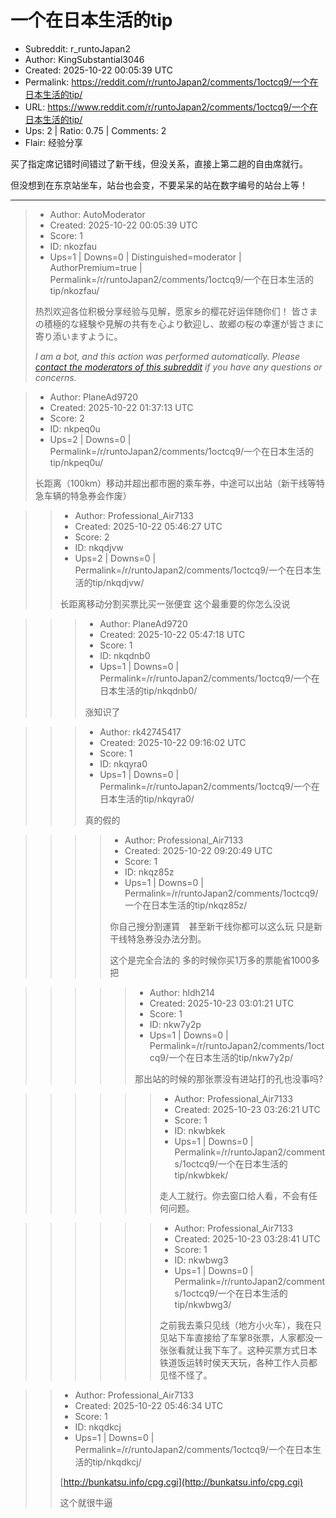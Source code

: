 # 一个在日本生活的tip

- Subreddit: r_runtoJapan2
- Author: KingSubstantial3046
- Created: 2025-10-22 00:05:39 UTC
- Permalink: https://reddit.com/r/runtoJapan2/comments/1octcq9/一个在日本生活的tip/
- URL: https://www.reddit.com/r/runtoJapan2/comments/1octcq9/一个在日本生活的tip/
- Ups: 2 | Ratio: 0.75 | Comments: 2
- Flair: 经验分享


买了指定席记错时间错过了新干线，但没关系，直接上第二趟的自由席就行。

但没想到在东京站坐车，站台也会变，不要呆呆的站在数字编号的站台上等！


---

> - Author: AutoModerator
> - Created: 2025-10-22 00:05:39 UTC
> - Score: 1
> - ID: nkozfau
> - Ups=1 | Downs=0 | Distinguished=moderator | AuthorPremium=true | Permalink=/r/runtoJapan2/comments/1octcq9/一个在日本生活的tip/nkozfau/
>
> 热烈欢迎各位积极分享经验与见解，愿家乡的樱花好运伴随你们！
> 皆さまの積極的な経験や見解の共有を心より歓迎し、故郷の桜の幸運が皆さまに寄り添いますように。
> 
> *I am a bot, and this action was performed automatically. Please [contact the moderators of this subreddit](/message/compose/?to=/r/runtoJapan2) if you have any questions or concerns.*

> - Author: PlaneAd9720
> - Created: 2025-10-22 01:37:13 UTC
> - Score: 2
> - ID: nkpeq0u
> - Ups=2 | Downs=0 | Permalink=/r/runtoJapan2/comments/1octcq9/一个在日本生活的tip/nkpeq0u/
>
> 长距离（100km）移动并超出都市圈的乘车券，中途可以出站（新干线等特急车辆的特急券会作废）

>> - Author: Professional_Air7133
>> - Created: 2025-10-22 05:46:27 UTC
>> - Score: 2
>> - ID: nkqdjvw
>> - Ups=2 | Downs=0 | Permalink=/r/runtoJapan2/comments/1octcq9/一个在日本生活的tip/nkqdjvw/
>>
>> 长距离移动分割买票比买一张便宜 这个最重要的你怎么没说

>>> - Author: PlaneAd9720
>>> - Created: 2025-10-22 05:47:18 UTC
>>> - Score: 1
>>> - ID: nkqdnb0
>>> - Ups=1 | Downs=0 | Permalink=/r/runtoJapan2/comments/1octcq9/一个在日本生活的tip/nkqdnb0/
>>>
>>> 涨知识了

>>> - Author: rk42745417
>>> - Created: 2025-10-22 09:16:02 UTC
>>> - Score: 1
>>> - ID: nkqyra0
>>> - Ups=1 | Downs=0 | Permalink=/r/runtoJapan2/comments/1octcq9/一个在日本生活的tip/nkqyra0/
>>>
>>> 真的假的

>>>> - Author: Professional_Air7133
>>>> - Created: 2025-10-22 09:20:49 UTC
>>>> - Score: 1
>>>> - ID: nkqz85z
>>>> - Ups=1 | Downs=0 | Permalink=/r/runtoJapan2/comments/1octcq9/一个在日本生活的tip/nkqz85z/
>>>>
>>>> 你自己搜分割運賃　甚至新干线你都可以这么玩 只是新干线特急券没办法分割。
>>>> 
>>>> 这个是完全合法的 多的时候你买1万多的票能省1000多把

>>>>> - Author: hldh214
>>>>> - Created: 2025-10-23 03:01:21 UTC
>>>>> - Score: 1
>>>>> - ID: nkw7y2p
>>>>> - Ups=1 | Downs=0 | Permalink=/r/runtoJapan2/comments/1octcq9/一个在日本生活的tip/nkw7y2p/
>>>>>
>>>>> 那出站的时候的那张票没有进站打的孔也没事吗?

>>>>>> - Author: Professional_Air7133
>>>>>> - Created: 2025-10-23 03:26:21 UTC
>>>>>> - Score: 1
>>>>>> - ID: nkwbkek
>>>>>> - Ups=1 | Downs=0 | Permalink=/r/runtoJapan2/comments/1octcq9/一个在日本生活的tip/nkwbkek/
>>>>>>
>>>>>> 走人工就行。你去窗口给人看，不会有任何问题。

>>>>>> - Author: Professional_Air7133
>>>>>> - Created: 2025-10-23 03:28:41 UTC
>>>>>> - Score: 1
>>>>>> - ID: nkwbwg3
>>>>>> - Ups=1 | Downs=0 | Permalink=/r/runtoJapan2/comments/1octcq9/一个在日本生活的tip/nkwbwg3/
>>>>>>
>>>>>> 之前我去乘只见线（地方小火车），我在只见站下车直接给了车掌8张票，人家都没一张张看就让我下车了。这种买票方式日本铁道饭运转时侯天天玩，各种工作人员都见怪不怪了。

>> - Author: Professional_Air7133
>> - Created: 2025-10-22 05:46:34 UTC
>> - Score: 1
>> - ID: nkqdkcj
>> - Ups=1 | Downs=0 | Permalink=/r/runtoJapan2/comments/1octcq9/一个在日本生活的tip/nkqdkcj/
>>
>> [http://bunkatsu.info/cpg.cgi](http://bunkatsu.info/cpg.cgi)
>> 
>> 这个就很牛逼
